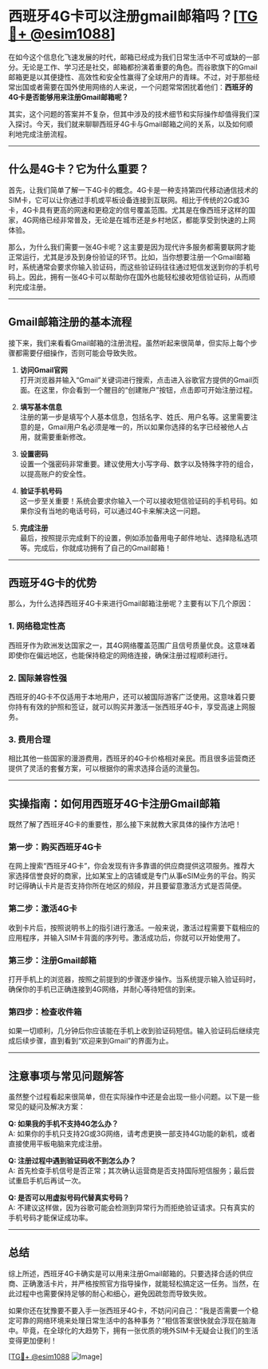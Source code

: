 # 西班牙4G卡可以注册gmail邮箱吗？[[TG💪+ @esim1088](https://t.me/s/esim1088)]

在如今这个信息化飞速发展的时代，邮箱已经成为我们日常生活中不可或缺的一部分。无论是工作、学习还是社交，邮箱都扮演着重要的角色。而谷歌旗下的Gmail邮箱更是以其便捷性、高效性和安全性赢得了全球用户的青睐。不过，对于那些经常出国或者需要在国外使用网络的人来说，一个问题常常困扰着他们：**西班牙的4G卡是否能够用来注册Gmail邮箱呢？**

其实，这个问题的答案并不复杂，但其中涉及的技术细节和实际操作却值得我们深入探讨。今天，我们就来聊聊西班牙4G卡与Gmail邮箱之间的关系，以及如何顺利地完成注册流程。

---

## 什么是4G卡？它为什么重要？

首先，让我们简单了解一下4G卡的概念。4G卡是一种支持第四代移动通信技术的SIM卡，它可以让你通过手机或平板设备连接到互联网。相比于传统的2G或3G卡，4G卡具有更高的网速和更稳定的信号覆盖范围。尤其是在像西班牙这样的国家，4G网络已经非常普及，无论是在城市还是乡村地区，都能享受到快速的上网体验。

那么，为什么我们需要一张4G卡呢？这主要是因为现代许多服务都需要联网才能正常运行，尤其是涉及到身份验证的环节。比如，当你想要注册一个Gmail邮箱时，系统通常会要求你输入验证码，而这些验证码往往通过短信发送到你的手机号码上。因此，拥有一张4G卡可以帮助你在国外也能轻松接收短信验证码，从而顺利完成注册。

---

## Gmail邮箱注册的基本流程

接下来，我们来看看Gmail邮箱的注册流程。虽然听起来很简单，但实际上每个步骤都需要仔细操作，否则可能会导致失败。

1. **访问Gmail官网**  
   打开浏览器并输入“Gmail”关键词进行搜索，点击进入谷歌官方提供的Gmail页面。在这里，你会看到一个醒目的“创建账户”按钮，点击即可开始注册过程。

2. **填写基本信息**  
   注册的第一步是填写个人基本信息，包括名字、姓氏、用户名等。这里需要注意的是，Gmail用户名必须是唯一的，所以如果你选择的名字已经被他人占用，就需要重新修改。

3. **设置密码**  
   设置一个强密码非常重要。建议使用大小写字母、数字以及特殊字符的组合，以提高账户的安全性。

4. **验证手机号码**  
   这一步至关重要！系统会要求你输入一个可以接收短信验证码的手机号码。如果你没有当地的电话号码，可以通过4G卡来解决这一问题。

5. **完成注册**  
   最后，按照提示完成剩下的设置，例如添加备用电子邮件地址、选择隐私选项等。完成后，你就成功拥有了自己的Gmail邮箱！

---

## 西班牙4G卡的优势

那么，为什么选择西班牙4G卡来进行Gmail邮箱注册呢？主要有以下几个原因：

### 1. 网络稳定性高  
西班牙作为欧洲发达国家之一，其4G网络覆盖范围广且信号质量优良。这意味着即使你在偏远地区，也能保持稳定的网络连接，确保注册过程顺利进行。

### 2. 国际兼容性强  
西班牙的4G卡不仅适用于本地用户，还可以被国际游客广泛使用。这意味着只要你持有有效的护照和签证，就可以购买并激活一张西班牙4G卡，享受高速上网服务。

### 3. 费用合理  
相比其他一些国家的漫游费用，西班牙的4G卡价格相对亲民。而且很多运营商还提供了灵活的套餐方案，可以根据你的需求选择合适的流量包。

---

## 实操指南：如何用西班牙4G卡注册Gmail邮箱

既然了解了西班牙4G卡的重要性，那么接下来就教大家具体的操作方法吧！

### 第一步：购买西班牙4G卡  
在网上搜索“西班牙4G卡”，你会发现有许多靠谱的供应商提供这项服务。推荐大家选择信誉良好的商家，比如某宝上的店铺或是专门从事eSIM业务的平台。购买时记得确认卡片是否支持你所在地区的频段，并且要留意激活方式是否简便。

### 第二步：激活4G卡  
收到卡片后，按照说明书上的指引进行激活。一般来说，激活过程需要下载相应的应用程序，并输入SIM卡背面的序列号。激活成功后，你就可以开始使用了。

### 第三步：注册Gmail邮箱  
打开手机上的浏览器，按照之前提到的步骤逐步操作。当系统提示输入验证码时，确保你的手机已正确连接到4G网络，并耐心等待短信的到来。

### 第四步：检查收件箱  
如果一切顺利，几分钟后你应该能在手机上收到验证码短信。输入验证码后继续完成后续步骤，直到看到“欢迎来到Gmail”的界面为止。

---

## 注意事项与常见问题解答

虽然整个过程看起来很简单，但在实际操作中还是会出现一些小问题。以下是一些常见的疑问及解决方案：

**Q: 如果我的手机不支持4G怎么办？**  
A: 如果你的手机只支持2G或3G网络，请考虑更换一部支持4G功能的新机，或者直接使用平板电脑来完成注册。

**Q: 注册过程中遇到验证码收不到怎么办？**  
A: 首先检查手机信号是否正常；其次确认运营商是否支持国际短信服务；最后尝试重启手机后再试一次。

**Q: 是否可以用虚拟号码代替真实号码？**  
A: 不建议这样做，因为谷歌可能会检测到异常行为而拒绝验证请求。只有真实的手机号码才能保证成功率。

---

## 总结

综上所述，西班牙4G卡确实是可以用来注册Gmail邮箱的。只要选择合适的供应商、正确激活卡片，并严格按照官方指导操作，就能轻松搞定这一任务。当然，在此过程中也需要保持足够的耐心和细心，避免因疏忽而导致失败。

如果你还在犹豫要不要入手一张西班牙4G卡，不妨问问自己：“我是否需要一个稳定可靠的网络环境来处理日常生活中的各种事务？”相信答案很快就会浮现在脑海中。毕竟，在全球化的大趋势下，拥有一张优质的境外SIM卡无疑会让我们的生活变得更加便利！

[[TG💪+ @esim1088](https://t.me/s/esim1088) ![Image](https://i.postimg.cc/4NQfJmqS/Snipaste-2025-05-13-00-14-12.png)]